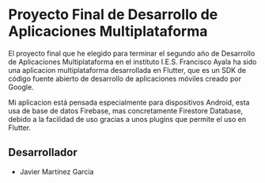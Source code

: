 # Proyecto Final de Desarrollo de Aplicaciones Multiplataforma

El proyecto final que he elegido para terminar el segundo año de Desarrollo de Aplicaciones Multiplataforma en el instituto I.E.S. Francisco Ayala ha sido una aplicacion multiplataforma desarrollada en Flutter, que es un SDK de código fuente abierto de desarrollo de aplicaciones móviles creado por Google.

Mi aplicacion está pensada especialmente para dispositivos Android, esta usa de base de datos Firebase, mas concretamente Firestore Database, debido a la facilidad de uso gracias a unos plugins que permite el uso en Flutter.

## Desarrollador

- Javier Martínez García

